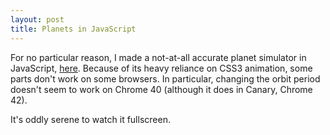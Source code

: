 ```yaml
---
layout: post
title: Planets in JavaScript
---
```


For no particular reason, I made a not-at-all accurate planet simulator in JavaScript, [here](http://mahler.ca/stuff/planets.html). Because of its heavy reliance on CSS3 animation, some parts don't work on some browsers. In particular, changing the orbit period doesn't seem to work on Chrome 40 (although it does in Canary, Chrome 42).

It's oddly serene to watch it fullscreen.